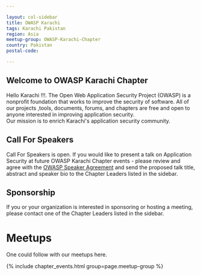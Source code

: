 ```yaml
---

layout: col-sidebar
title: OWASP Karachi
tags: Karachi Pakistan
region: Asia
meetup-group: OWASP-Karachi-Chapter
country: Pakistan
postal-code: 

---
```

## Welcome to OWASP Karachi Chapter 
Hello Karachi !!!.
The Open Web Application Security Project (OWASP) is a nonprofit foundation that works to improve the security of software. All of our projects ,tools, documents, forums, and chapters are free and open to anyone interested in improving application security.  
Our mission is to enrich Karachi's application security community. 

## Call For Speakers
Call For Speakers is open. If you would like to present a talk on Application Security at future OWASP Karachi Chapter events - please review and agree with the [OWASP Speaker Agreement](https://owasp.org/www-policy/legal/speaker-agreement) and send the proposed talk title, abstract and speaker bio to the Chapter Leaders listed in the sidebar.

## Sponsorship
If you or your organization is interested in sponsoring or hosting a meeting, please contact one of the Chapter Leaders listed in the sidebar.

# Meetups 
One could follow with our meetups here. 
 <!-- Kashif Bhai, this is one line to including all the meetups from our Meetup App updates. -->
 {% include chapter_events.html group=page.meetup-group %}

<!-- Standard Chapter Page Template
This is an example of a Project or Chapter page.
Please change these items to indicate the actual information you wish to present. In addition to this information, the 'front-matter' above the text should be modified to reflect your actual information.  An explanation of each of the front-matter items is below:

{front matter for this file}

- title: OWASP Karachi Chapter
- tags: OWASPKarachi OWASP Karachi InformationSecurity InfoSec AppSec Application Security

## Welcome to OWASP Karachi Chapter 
Hello Karachi !!!.
The Open Web Application Security Project (OWASP) is a nonprofit foundation that works to improve the security of software. All of our projects ,tools, documents, forums, and chapters are free and open to anyone interested in improving application security.  
Our mission is to enrich Karachi's application security community. 

## Call For Speakers
Call For Speakers is open. If you would like to present a talk on Application Security at future OWASP Karachi Chapter events - please review and agree with the [OWASP Speaker Agreement](https://owasp.org/www-policy/legal/speaker-agreement) and send the proposed talk title, abstract and speaker bio to the Chapter Leaders listed in the sidebar.

## Sponsorship
If you or your organization is interested in sponsoring or hosting a meeting, please contact one of the Chapter Leaders listed in the sidebar.

# Meetups 
One could follow with our meetups here. 
 {% include chapter_events.html group=page.meetup-group %}

## Facebook & Twitter Feed
<a href="https://www.facebook.com/OWASPKarachi/" > Facebook Feed </a>
</br>
<a href="https://twitter.com/Owaspkarachi" > Twitter Feed </a>

```
- layout: This is the layout used by project and chapter pages.  You should leave this value as col-sidebar
- title: This is the title of your project or chapter page, usually the name.  For example, OWASP Zed Attack Proxy or OWASP Baltimore
- tags: This is a space-delimited list of tags you associate with your project or chapter.  If you are using tabs, at least one of these tags should be unique in order to be used in the tabs files (an example tab is included in this repo) 
- region: This is the region you are in according to our data
```

{copy for this file (index.md)}
Replace the text above the commented area with your information in the format below:
```
## Welcome
Include some information here about your chapter

## Participation
The Open Web Application Security Project (OWASP) is a nonprofit foundation that works to improve the security of software. All of our projects ,tools, documents, forums, and chapters are free and open to anyone interested in improving application security. 

Chapters are led by local leaders in accordance with the [Chapter Leader Handbook](/www-policy/rules-of-procedure/chapter-handbook). Financial contributions should only be made online using the authorized online donation button. To be a SPEAKER at ANY OWASP Chapter in the world simply review the [speaker agreement](/www-policy/speaker-agreement) and then contact the local chapter leader with details of what OWASP Project, independent research, or related software security topic you would like to present.

Everyone is welcome and encouraged to participate in our [Projects](/projects), [Local Chapters](/chapters), [Events](/events), [Online Groups](https://groups.google.com/a/owasp.com/){:target='_blank'}, and [Community Slack Channel](https://owasp.slack.com/){:target='_blank'}. We especially encourage diversity in all our initiatives. OWASP is a fantastic place to learn about application security, to network, and even to build your reputation as an expert. We also encourage you to be [become a member](/membership) or consider a [donation](/donate) to support our ongoing work.

## Local News
- Meeting Location
- Everyone is welcome to join us at our chapter meetings.


```
{info.md}

This separate file is where you should place links to your Google Group and Meetup page. It will be automatically rendered in the column sidebar.

{leaders.md}

Another separate file that should simply include each leaders name with mailto link as a list. It will also be automatically rendered in the column sidebar.

-->
